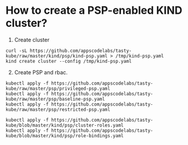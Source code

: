 # How to create a PSP-enabled KIND cluster?

1. Create cluster

```console
curl -sL https://github.com/appscodelabs/tasty-kube/raw/master/kind/psp/kind-psp.yaml > /tmp/kind-psp.yaml
kind create cluster --config /tmp/kind-psp.yaml
```

2. Create PSP and rbac.

```console
kubectl apply -f https://github.com/appscodelabs/tasty-kube/raw/master/psp/privileged-psp.yaml
kubectl apply -f https://github.com/appscodelabs/tasty-kube/raw/master/psp/baseline-psp.yaml
kubectl apply -f https://github.com/appscodelabs/tasty-kube/raw/master/psp/restricted-psp.yaml

kubectl apply -f https://github.com/appscodelabs/tasty-kube/blob/master/kind/psp/cluster-roles.yaml
kubectl apply -f https://github.com/appscodelabs/tasty-kube/blob/master/kind/psp/role-bindings.yaml
```
